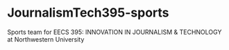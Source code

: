 # JournalismTech395-sports
Sports team for EECS 395: INNOVATION IN JOURNALISM &amp; TECHNOLOGY at Northwestern University
